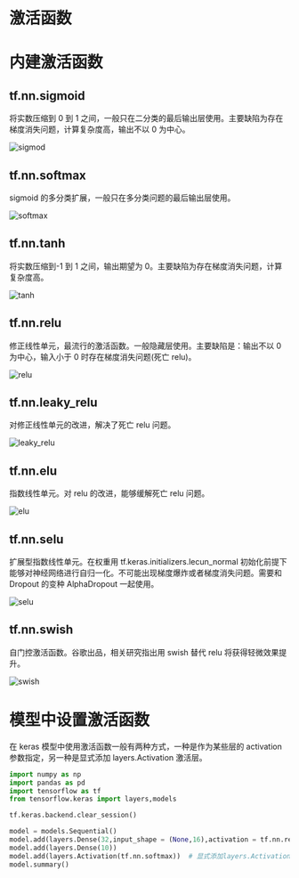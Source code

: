 # 激活函数

# 内建激活函数

## tf.nn.sigmoid

将实数压缩到 0 到 1 之间，一般只在二分类的最后输出层使用。主要缺陷为存在梯度消失问题，计算复杂度高，输出不以 0 为中心。

![sigmod](https://github.com/lyhue1991/eat_tensorflow2_in_30_days/raw/master/data/sigmoid.png)

## tf.nn.softmax

sigmoid 的多分类扩展，一般只在多分类问题的最后输出层使用。

![softmax](https://github.com/lyhue1991/eat_tensorflow2_in_30_days/raw/master/data/softmax%E8%AF%B4%E6%98%8E.jpg)

## tf.nn.tanh

将实数压缩到-1 到 1 之间，输出期望为 0。主要缺陷为存在梯度消失问题，计算复杂度高。

![tanh](https://github.com/lyhue1991/eat_tensorflow2_in_30_days/raw/master/data/tanh.png)

## tf.nn.relu

修正线性单元，最流行的激活函数。一般隐藏层使用。主要缺陷是：输出不以 0 为中心，输入小于 0 时存在梯度消失问题(死亡 relu)。

![relu](https://github.com/lyhue1991/eat_tensorflow2_in_30_days/raw/master/data/relu.png)

## tf.nn.leaky_relu

对修正线性单元的改进，解决了死亡 relu 问题。

![leaky_relu](https://github.com/lyhue1991/eat_tensorflow2_in_30_days/raw/master/data/leaky_relu.png)

## tf.nn.elu

指数线性单元。对 relu 的改进，能够缓解死亡 relu 问题。

![elu](https://github.com/lyhue1991/eat_tensorflow2_in_30_days/raw/master/data/elu.png)

## tf.nn.selu

扩展型指数线性单元。在权重用 tf.keras.initializers.lecun_normal 初始化前提下能够对神经网络进行自归一化。不可能出现梯度爆炸或者梯度消失问题。需要和 Dropout 的变种 AlphaDropout 一起使用。

![selu](https://github.com/lyhue1991/eat_tensorflow2_in_30_days/raw/master/data/selu.png)

## tf.nn.swish

自门控激活函数。谷歌出品，相关研究指出用 swish 替代 relu 将获得轻微效果提升。

![swish](https://github.com/lyhue1991/eat_tensorflow2_in_30_days/raw/master/data/swish.png)

# 模型中设置激活函数

在 keras 模型中使用激活函数一般有两种方式，一种是作为某些层的 activation 参数指定，另一种是显式添加 layers.Activation 激活层。

```py
import numpy as np
import pandas as pd
import tensorflow as tf
from tensorflow.keras import layers,models

tf.keras.backend.clear_session()

model = models.Sequential()
model.add(layers.Dense(32,input_shape = (None,16),activation = tf.nn.relu)) #通过activation参数指定
model.add(layers.Dense(10))
model.add(layers.Activation(tf.nn.softmax))  # 显式添加layers.Activation激活层
model.summary()
```
